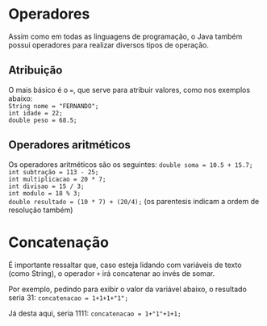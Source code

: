 # Operadores
Assim como em todas as linguagens de programação, o Java também possui operadores para realizar diversos tipos de operação.

## Atribuição
O mais básico é o `=`, que serve para atribuir valores, como nos exemplos abaixo:  
`String nome = "FERNANDO"; `   
`int idade = 22;`  
`double peso = 68.5;`

## Operadores aritméticos

Os operadores aritméticos são os seguintes:
`double soma = 10.5 + 15.7;`  
`int subtração = 113 - 25;`  
`int multiplicacao = 20 * 7;`  
`int divisao = 15 / 3;`  
`int modulo = 18 % 3;`  
`double resultado = (10 * 7) + (20/4);` (os parentesis indicam a ordem de resolução também)

# Concatenação

É importante ressaltar que, caso esteja lidando com variáveis de texto (como String), o operador `+` irá concatenar ao invés de somar.

Por exemplo, pedindo para exibir o valor da variável abaixo, o resultado seria 31:
`concatenacao = 1+1+1+"1";`

Já desta aqui, seria 1111:
`concatenacao = 1+"1"+1+1;`